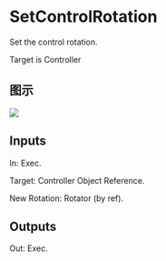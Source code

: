 # SetControlRotation

Set the control rotation.

Target is Controller

## 图示

![]($-20221218-20193871.png)

## Inputs

In: Exec.

Target: Controller Object Reference.

New Rotation: Rotator (by ref).  

## Outputs

Out: Exec.

